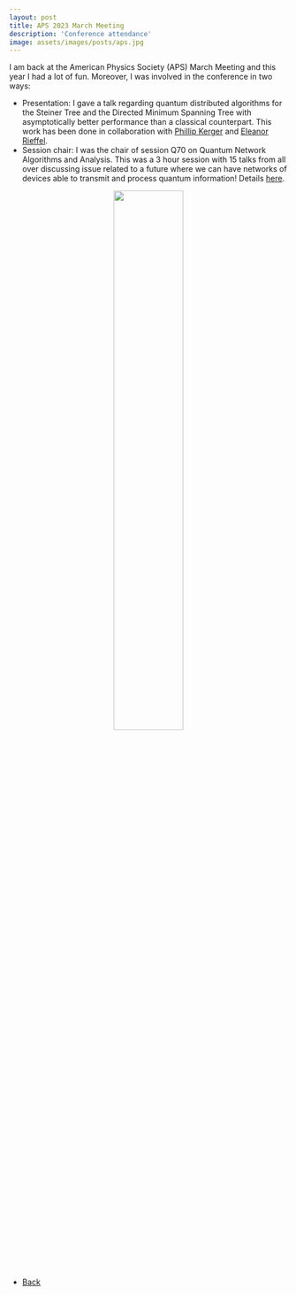 ```yaml
---
layout: post
title: APS 2023 March Meeting
description: 'Conference attendance'
image: assets/images/posts/aps.jpg
---
```


I am back at the American Physics Society (APS) March Meeting and this year I had a lot of fun. Moreover, I was involved in the conference in two ways:
- Presentation: I gave a talk regarding quantum distributed algorithms for the Steiner Tree and the Directed Minimum Spanning Tree with asymptotically better performance than a classical counterpart. This work has been done in collaboration with [Phillip Kerger](https://phillipkerger.github.io/) and [Eleanor Rieffel](https://scholar.google.com/citations?user=2UvnS7UAAAAJ&hl=en).
- Session chair: I was the chair of session Q70 on Quantum Network Algorithms and Analysis. This was a 3 hour session with 15 talks from all over discussing issue related to a future where we can have networks of devices able to transmit and process quantum information! Details [here](https://march.aps.org/sessions/Q70).

<div style="text-align: center"> <img style='height: 50%; width: 50%' src="{% link assets/images/posts/aps.jpg %}" alt=""/> </div>

<ul class="actions">
    <li><a href="/blog.html" class="button next">Back</a></li>
</ul>
